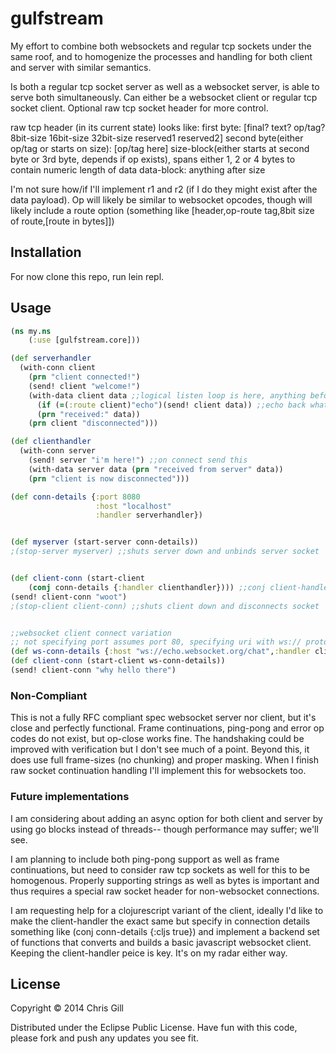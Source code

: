 # gulfstream

My effort to combine both websockets and regular tcp sockets under the same roof, and to homogenize the processes and handling for both client and server with similar semantics.

Is both a regular tcp socket server as well as a websocket server, is able to serve both simultaneously.
Can either be a websocket client or regular tcp socket client. Optional raw tcp socket header for more control.

raw tcp header (in its current state) looks like: 
first byte: [final? text? op/tag? 8bit-size 16bit-size 32bit-size reserved1 reserved2]
second byte(either op/tag or starts on size): [op/tag here]
size-block(either starts at second byte or 3rd byte, depends if op exists), spans either 1, 2 or 4 bytes to contain numeric length of data
data-block: anything after size

I'm not sure how/if I'll implement r1 and r2 (if I do they might exist after the data payload). Op will likely be similar to websocket opcodes, though will likely include a route option (something like [header,op-route tag,8bit size of route,[route in bytes]])



## Installation

For now clone this repo, run lein repl.

## Usage

```clojure
(ns my.ns
    (:use [gulfstream.core]))

(def serverhandler
  (with-conn client
    (prn "client connected!")
    (send! client "welcome!")
    (with-data client data ;;logical listen loop is here, anything before is just when initially connected, after is when disconnected
      (if (=(:route client)"echo")(send! client data)) ;;echo back whatever client sent, only if connected at echo route (currently websockets only handle routes)
      (prn "received:" data))
    (prn client "disconnected")))

(def clienthandler
  (with-conn server
    (send! server "i'm here!") ;;on connect send this
    (with-data server data (prn "received from server" data))
    (prn "client is now disconnected")))

(def conn-details {:port 8080
                   :host "localhost"
                   :handler serverhandler})


(def myserver (start-server conn-details))
;(stop-server myserver) ;;shuts server down and unbinds server socket


(def client-conn (start-client 
	(conj conn-details {:handler clienthandler}))) ;;conj client-handler to replace server-handler functions
(send! client-conn "woot")
;(stop-client client-conn) ;;shuts client down and disconnects socket


;;websocket client connect variation
;; not specifying port assumes port 80, specifying uri with ws:// protocol and optional route will start a websocket client, alternatively specify regular ip/domain with {:ws? true}
(def ws-conn-details {:host "ws://echo.websocket.org/chat",:handler clienthandler}) ;;translates to a websocket client with route: chat
(def client-conn (start-client ws-conn-details))
(send! client-conn "why hello there")
```

### Non-Compliant

This is not a fully RFC compliant spec websocket server nor client, but it's close and perfectly functional. Frame continuations, ping-pong and error op codes do not exist, but op-close works fine. The handshaking could be improved with verification but I don't see much of a point. Beyond this, it does use full frame-sizes (no chunking) and proper masking. When I finish raw socket continuation handling I'll implement this for websockets too.

### Future implementations

I am considering about adding an async option for both client and server by using go blocks instead of threads-- though performance may suffer; we'll see.

I am planning to include both ping-pong support as well as frame continuations, but need to consider raw tcp sockets as well for this to be homogenous. Properly supporting strings as well as bytes is important and thus requires a special raw socket header for non-websocket connections.

I am requesting help for a clojurescript variant of the client, ideally I'd like to make the client-handler the exact same but specify in connection details something like (conj conn-details {:cljs true}) and implement a backend set of functions that converts and builds a basic javascript websocket client. Keeping the client-handler peice is key. It's on my radar either way.

## License

Copyright © 2014 Chris Gill

Distributed under the Eclipse Public License.
Have fun with this code, please fork and push any updates you see fit. 
